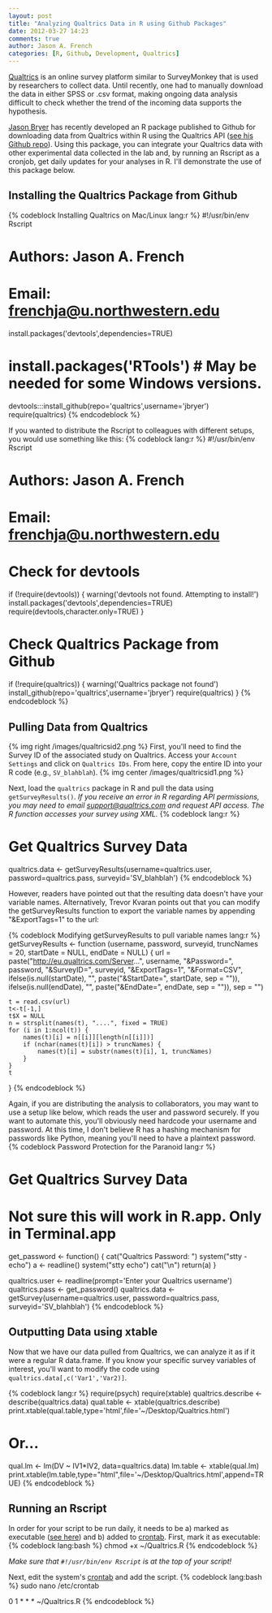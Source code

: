 ```yaml
---
layout: post
title: "Analyzing Qualtrics Data in R using Github Packages"
date: 2012-03-27 14:23
comments: true
author: Jason A. French
categories: [R, Github, Development, Qualtrics]
---
```

[Qualtrics](http://www.qualtrics.com/) is an online survey platform similar to SurveyMonkey that is used by researchers to
collect data.  Until recently, one had to manually download the data in either SPSS or .csv format, making ongoing data
analysis difficult to check whether the trend of the incoming data supports the hypothesis.

[Jason Bryer](http://bryer.org/) has recently 
developed an R package published to Github for downloading data from Qualtrics within R using the Qualtrics API 
([see his Github repo](https://github.com/jbryer/qualtrics)).  Using this package, you can integrate your Qualtrics data 
with other experimental data collected in the lab and, by running an Rscript as a cronjob, get daily updates for your 
analyses in R.  I'll demonstrate the use of this package below.
<!-- more -->
## Installing the Qualtrics Package from Github
{% codeblock Installing Qualtrics on Mac/Linux lang:r %}
#!/usr/bin/env Rscript
# Authors:  Jason A. French
# Email:    frenchja@u.northwestern.edu
install.packages('devtools',dependencies=TRUE)
# install.packages('RTools') # May be needed for some Windows versions.
devtools:::install_github(repo='qualtrics',username='jbryer')
require(qualtrics)
{% endcodeblock %}

If you wanted to distribute the Rscript to colleagues with different setups, you would use something like this:
{% codeblock lang:r %}
#!/usr/bin/env Rscript
# Authors:  Jason A. French
# Email:    frenchja@u.northwestern.edu
# Check for devtools
if (!require(devtools)) {
    warning('devtools not found. Attempting to install!')
    install.packages('devtools',dependencies=TRUE)
    require(devtools,character.only=TRUE)
}

# Check Qualtrics Package from Github
if (!require(qualtrics)) {
  warning('Qualtrics package not found')
  install_github(repo='qualtrics',username='jbryer')
  require(qualtrics)
}
{% endcodeblock %}

## Pulling Data from Qualtrics
{% img right /images/qualtricsid2.png %}
First, you'll need to find the Survey ID of the associated study on Qualtrics.  Access your `Account Settings` and click on
`Qualtrics IDs`.  From here, copy the entire ID into your R code (e.g., `SV_blahblah`).
{% img center /images/qualtricsid1.png %}

Next, load the `qualtrics` package in R and pull the data using `getSurveyResults()`. *If you receive an error in R 
regarding API permissions, you may need to email support@qualtrics.com and request API access.  The 
R function accesses your survey using XML.*
{% codeblock lang:r %}
# Get Qualtrics Survey Data
qualtrics.data <- getSurveyResults(username=qualtrics.user,
                      password=qualtrics.pass,
                      surveyid='SV_blahblah')
{% endcodeblock %}

However, readers have pointed out that the resulting data doesn't have your variable names.  Alternatively, Trevor Kvaran points out that you can modify the getSurveyResults function to export the variable names by appending "&ExportTags=1" to the url:

{% codeblock Modifying getSurveyResults to pull variable names lang:r %}
getSurveyResults <- function (username, password, surveyid, truncNames = 20, startDate = NULL, endDate = NULL)
{
    url = paste("http://eu.qualtrics.com/Server...", username,
                "&Password=", password,
                "&SurveyID=", surveyid,
                "&ExportTags=1",
                "&Format=CSV",
                ifelse(is.null(startDate), "", paste("&StartDate=", startDate, sep = "")), ifelse(is.null(endDate), "", paste("&EndDate=", endDate, sep = "")), sep = "")
    
    t = read.csv(url)
    t<-t[-1,]
    t$X = NULL
    n = strsplit(names(t), "....", fixed = TRUE)
    for (i in 1:ncol(t)) {
        names(t)[i] = n[[i]][length(n[[i]])]
        if (nchar(names(t)[i]) > truncNames) {
            names(t)[i] = substr(names(t)[i], 1, truncNames)
        }
    }
    t
}
{% endcodeblock %}

Again, if you are distributing the analysis to collaborators, you may want to use a setup like below, which reads the user and 
password securely.  If you want to automate this, you'll obviously need hardcode your username and password.  At this time,
I don't believe R has a hashing mechanism for passwords like Python, meaning you'll need to have a plaintext password.
{% codeblock Password Protection for the Paranoid lang:r %}
# Get Qualtrics Survey Data
# Not sure this will work in R.app.  Only in Terminal.app
get_password <- function() {
  cat("Qualtrics Password: ")
  system("stty -echo")
  a <- readline()
  system("stty echo")
  cat("\n")
  return(a)
}

qualtrics.user <- readline(prompt='Enter your Qualtrics username')
qualtrics.pass <- get_password()
qualtrics.data <- getSurvey(username=qualtrics.user,
                      password=qualtrics.pass,
                      surveyid='SV_blahblah')
{% endcodeblock %}

## Outputting Data using xtable
Now that we have our data pulled from Qualtrics, we can analyze it as if it were a regular R data.frame. 
If you know your specific survey variables of interest, you'll want to modify the code using `qualtrics.data[,c('Var1','Var2)]`.

{% codeblock lang:r %}
require(psych)
require(xtable)
qualtrics.describe <- describe(qualtrics.data)
qual.table <- xtable(qualtrics.describe)
print.xtable(qual.table,type='html',file='~/Desktop/Qualtrics.html')

# Or...
qual.lm <- lm(DV ~ IV1*IV2, data=qualtrics.data)
lm.table <- xtable(qual.lm)
print.xtable(lm.table,type="html",file='~/Desktop/Qualtrics.html',append=TRUE)
{% endcodeblock %}
## Running an Rscript
In order for your script to be run daily, it needs to be a) marked as executable ([see here](https://en.wikipedia.org/wiki/Filesystem_permissions)) 
and b) added to [crontab](https://en.wikipedia.org/wiki/Cron).  First, mark it 
as executable:
{% codeblock lang:bash %}
chmod +x ~/Qualtrics.R
{% endcodeblock %}

*Make sure that `#!/usr/bin/env Rscript` is at the top of your script!*

Next, edit the system's [crontab](https://en.wikipedia.org/wiki/Cron) and add the script.
{% codeblock lang:bash %}
sudo nano /etc/crontab

0 1 * * * ~/Qualtrics.R
{% endcodeblock %}
